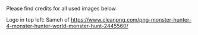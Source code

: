 Please find credits for all used images below

Logo in top left: Sameh of https://www.cleanpng.com/png-monster-hunter-4-monster-hunter-world-monster-hunt-2445560/